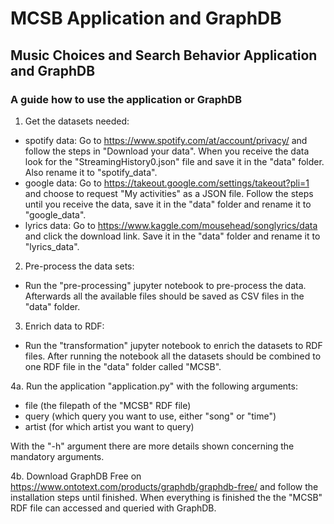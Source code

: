 # MCSB Application and GraphDB
## Music Choices and Search Behavior Application and GraphDB

### A guide how to use the application or GraphDB

1. Get the datasets needed:
  - spotify data: Go to https://www.spotify.com/at/account/privacy/ and follow the steps in "Download your data". When you receive the data look for the "StreamingHistory0.json" file and save it in the "data" folder. Also rename it to "spotify_data".
  - google data: Go to https://takeout.google.com/settings/takeout?pli=1 and choose to request "My activities" as a JSON file. Follow the steps until you receive the data, save it in the "data" folder and rename it to "google_data".
  - lyrics data: Go to https://www.kaggle.com/mousehead/songlyrics/data and click the download link. Save it in the "data" folder and rename it to "lyrics_data".

2. Pre-process the data sets:
  - Run the "pre-processing" jupyter notebook to pre-process the data. Afterwards all the available files should be saved as CSV files in the "data" folder.

3. Enrich data to RDF:
  - Run the "transformation" jupyter notebook to enrich the datasets to RDF files. After running the notebook all the datasets should be combined to one RDF file in the "data" folder called "MCSB".

4a. Run the application "application.py" with the following arguments: 
  - file (the filepath of the "MCSB" RDF file)
  - query (which query you want to use, either "song" or "time")
  - artist (for which artist you want to query)
 
 With the "-h" argument there are more details shown concerning the mandatory arguments.
 
4b. Download GraphDB Free on https://www.ontotext.com/products/graphdb/graphdb-free/ and follow the installation steps until finished. When everything is finished the the "MCSB" RDF file can accessed and queried with GraphDB.

